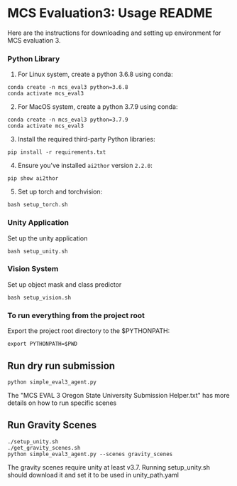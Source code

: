 # MCS Evaluation3: Usage README

Here are the instructions for downloading and setting up environment for MCS evaluation 3.

### Python Library

1. For Linux system, create a python 3.6.8 using conda:

```
conda create -n mcs_eval3 python=3.6.8
conda activate mcs_eval3
```

2. For MacOS system, create a python 3.7.9 using conda:

```
conda create -n mcs_eval3 python=3.7.9
conda activate mcs_eval3
```


3. Install the required third-party Python libraries:

```
pip install -r requirements.txt
```

4. Ensure you've installed `ai2thor` version `2.2.0`:

```
pip show ai2thor
```

5. Set up torch and torchvision:

```
bash setup_torch.sh
```

### Unity Application

Set up the unity application

```
bash setup_unity.sh
```

### Vision System

Set up object mask and class predictor

```
bash setup_vision.sh
```

### To run everything from the project root

Export the project root directory to the $PYTHONPATH:

```
export PYTHONPATH=$PWD
```

## Run dry run submission

```
python simple_eval3_agent.py
```

The "MCS EVAL 3 Oregon State University Submission Helper.txt" has more details on how to run specific scenes

## Run Gravity Scenes

```
./setup_unity.sh
./get_gravity_scenes.sh
python simple_eval3_agent.py --scenes gravity_scenes
```

The gravity scenes require unity at least v3.7. Running setup_unity.sh should download it and set it to be used in unity_path.yaml
